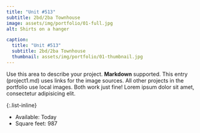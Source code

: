 ```yaml
---
title: "Unit #513"
subtitle: 2bd/2ba Townhouse
image: assets/img/portfolio/01-full.jpg
alt: Shirts on a hanger

caption:
  title: "Unit #513"
  subtitle: 2bd/2ba Townhouse
  thumbnail: assets/img/portfolio/01-thumbnail.jpg
---
```

Use this area to describe your project. **Markdown** supported. This entry (project1.md) uses links for the image sources. All other projects in the portfolio use local images. Both work just fine! Lorem ipsum dolor sit amet, consectetur adipisicing elit. 

{:.list-inline}
- Available: Today
- Square feet: 987

